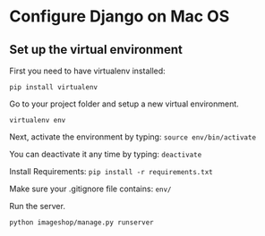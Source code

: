<h1>Configure Django on Mac OS</h1>

<h2>Set up the virtual environment</h2>
First you need to have virtualenv installed: 

`pip install virtualenv`

Go to your project folder and setup a new virtual environment.

`virtualenv env`

Next, activate the environment by typing: `source env/bin/activate`

You can deactivate it any time by typing: `deactivate`

Install Requirements: `pip install -r requirements.txt`

Make sure your .gitignore file contains: `env/`

Run the server.

`python imageshop/manage.py runserver`
